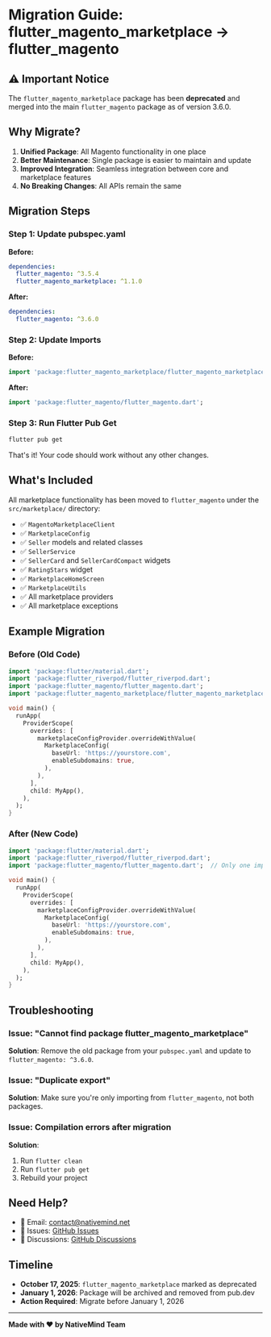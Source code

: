 # Migration Guide: flutter_magento_marketplace → flutter_magento

## ⚠️ Important Notice

The `flutter_magento_marketplace` package has been **deprecated** and merged into the main `flutter_magento` package as of version 3.6.0.

## Why Migrate?

1. **Unified Package**: All Magento functionality in one place
2. **Better Maintenance**: Single package is easier to maintain and update
3. **Improved Integration**: Seamless integration between core and marketplace features
4. **No Breaking Changes**: All APIs remain the same

## Migration Steps

### Step 1: Update pubspec.yaml

**Before:**
```yaml
dependencies:
  flutter_magento: ^3.5.4
  flutter_magento_marketplace: ^1.1.0
```

**After:**
```yaml
dependencies:
  flutter_magento: ^3.6.0
```

### Step 2: Update Imports

**Before:**
```dart
import 'package:flutter_magento_marketplace/flutter_magento_marketplace.dart';
```

**After:**
```dart
import 'package:flutter_magento/flutter_magento.dart';
```

### Step 3: Run Flutter Pub Get

```bash
flutter pub get
```

That's it! Your code should work without any other changes.

## What's Included

All marketplace functionality has been moved to `flutter_magento` under the `src/marketplace/` directory:

- ✅ `MagentoMarketplaceClient`
- ✅ `MarketplaceConfig`
- ✅ `Seller` models and related classes
- ✅ `SellerService`
- ✅ `SellerCard` and `SellerCardCompact` widgets
- ✅ `RatingStars` widget
- ✅ `MarketplaceHomeScreen`
- ✅ `MarketplaceUtils`
- ✅ All marketplace providers
- ✅ All marketplace exceptions

## Example Migration

### Before (Old Code)

```dart
import 'package:flutter/material.dart';
import 'package:flutter_riverpod/flutter_riverpod.dart';
import 'package:flutter_magento/flutter_magento.dart';
import 'package:flutter_magento_marketplace/flutter_magento_marketplace.dart';

void main() {
  runApp(
    ProviderScope(
      overrides: [
        marketplaceConfigProvider.overrideWithValue(
          MarketplaceConfig(
            baseUrl: 'https://yourstore.com',
            enableSubdomains: true,
          ),
        ),
      ],
      child: MyApp(),
    ),
  );
}
```

### After (New Code)

```dart
import 'package:flutter/material.dart';
import 'package:flutter_riverpod/flutter_riverpod.dart';
import 'package:flutter_magento/flutter_magento.dart';  // Only one import needed!

void main() {
  runApp(
    ProviderScope(
      overrides: [
        marketplaceConfigProvider.overrideWithValue(
          MarketplaceConfig(
            baseUrl: 'https://yourstore.com',
            enableSubdomains: true,
          ),
        ),
      ],
      child: MyApp(),
    ),
  );
}
```

## Troubleshooting

### Issue: "Cannot find package flutter_magento_marketplace"

**Solution**: Remove the old package from your `pubspec.yaml` and update to `flutter_magento: ^3.6.0`.

### Issue: "Duplicate export"

**Solution**: Make sure you're only importing from `flutter_magento`, not both packages.

### Issue: Compilation errors after migration

**Solution**: 
1. Run `flutter clean`
2. Run `flutter pub get`
3. Rebuild your project

## Need Help?

- 📧 Email: contact@nativemind.net
- 🐛 Issues: [GitHub Issues](https://github.com/nativemind/flutter_magento/issues)
- 💬 Discussions: [GitHub Discussions](https://github.com/nativemind/flutter_magento/discussions)

## Timeline

- **October 17, 2025**: `flutter_magento_marketplace` marked as deprecated
- **January 1, 2026**: Package will be archived and removed from pub.dev
- **Action Required**: Migrate before January 1, 2026

---

**Made with ❤️ by NativeMind Team**

